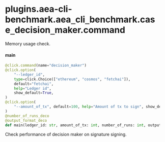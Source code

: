 <a id="plugins.aea-cli-benchmark.aea_cli_benchmark.case_decision_maker.command"></a>

# plugins.aea-cli-benchmark.aea`_`cli`_`benchmark.case`_`decision`_`maker.command

Memory usage check.

<a id="plugins.aea-cli-benchmark.aea_cli_benchmark.case_decision_maker.command.main"></a>

#### main

```python
@click.command(name="decision_maker")
@click.option(
    "--ledger_id",
    type=click.Choice(["ethereum", "cosmos", "fetchai"]),
    default="fetchai",
    help="Ledger id",
    show_default=True,
)
@click.option(
    "--amount_of_tx", default=100, help="Amount of tx to sign", show_default=True
)
@number_of_runs_deco
@output_format_deco
def main(ledger_id: str, amount_of_tx: int, number_of_runs: int, output_format: str) -> Any
```

Check performance of decision maker on signature signing.

